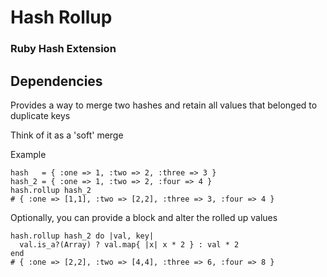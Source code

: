 # Hash Rollup

### Ruby Hash Extension

## Dependencies

Provides a way to merge two hashes and retain all values that belonged to duplicate keys

Think of it as a 'soft' merge

Example

    hash   = { :one => 1, :two => 2, :three => 3 }
    hash_2 = { :one => 1, :two => 2, :four => 4 }
    hash.rollup hash_2
    # { :one => [1,1], :two => [2,2], :three => 3, :four => 4 }

Optionally, you can provide a block and alter the rolled up values

    hash.rollup hash_2 do |val, key|
      val.is_a?(Array) ? val.map{ |x| x * 2 } : val * 2
    end
    # { :one => [2,2], :two => [4,4], :three => 6, :four => 8 }
